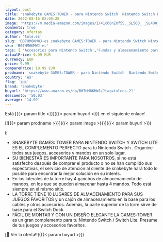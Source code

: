 ```yaml
---
layout: post
title: 'snakebyte GAMES:TOWER - para Nintendo Switch  Nintendo Switch Lite / Soporte para 10 juegos  4 Pro Controller y consola / Compartimento extra para cables y Joy-Cons / Accesorios eSports Gaming Unisex'
date: 2022-08-16 08:09:28
image: 'https://m.media-amazon.com/images/I/41c66nZXf5S._SL500_._SL400_.jpg'
comments: true
category: ofertas
author: 'tole.es'
slug: 'B07HM6KMWJ-es snakebyte GAMES:TOWER - para Nintendo Switch Nintendo...'
sku: 'B07HM6KMWJ-es'
tags: [ 'Accesorios para Nintendo Switch','Fundas y almacenamiento para Nintendo Switch','Hardware y juegos para Nintendo Switch','Packs de fundas y almacenamiento para Nintendo Switch','Videojuegos','nintendo','snakebyte','🇪🇸', ]
actualPrice: 9.99 EUR
currency: EUR
price: 9.99
comparePrice: 19.99 EUR
prodname: 'snakebyte GAMES:TOWER - para Nintendo Switch  Nintendo Switch Lite / Soporte para 10 juegos  4 Pro Controller y consola / Compartimento extra para cables y Joy-Cons / Accesorios eSports Gaming Unisex'
country: 'es'
flag: '🇪🇸'
brand: 'Snakebyte'
buyurl: 'https://www.amazon.es/dp/B07HM6KMWJ/?tag=tolees-21'
descuento: '50.03'
average: '14.99'
---
```


Está [{{< param title >}}]({{< param buyurl >}}) en el siguiente enlace!

[![{{< param prodname >}}]({{< param image >}})]({{< param buyurl >}})

ℹ️:

- SNAKEBYTE GAMES: TOWER PARA NINTENDO SWITCH Y SWITCH LITE ES EL COMPLEMENTO PERFECTO para tu Nintendo Switch . Organice todos sus juegos, accesorios y mandos en un solo lugar.
- SU BIENESTAR ES IMPORTANTE PARA NOSOTROS, si no está satisfecho después de comprar el producto o no se han cumplido sus expectativas, el servicio de atención al cliente de snakebyte hará todo lo posible para encontrar la mejor solución en su interés.
- En los laterales de la torre hay 4 ganchos de almacenamiento de mandos, en los que se pueden almacenar hasta 4 mandos. Todo está siempre en el mismo sitio.
- LA TORRE TIENE 10 LUGARES DE ALMACENAMIENTO PARA SUS JUEGOS FAVORITOS y un cajón de almacenamiento en la base para los cables y otros accesorios. Además, la parte superior de la torre sirve de base para el Switch Dock.
- FÁCIL DE MONTAR Y CON UN DISEÑO ELEGANTE LA GAMES:TOWER es un gran complemento para tu Nintendo Switch / Switch Lite. Presume de tus juegos y accesorios favoritos.

[🛒 Ver la oferta!!]({{< param buyurl >}})
